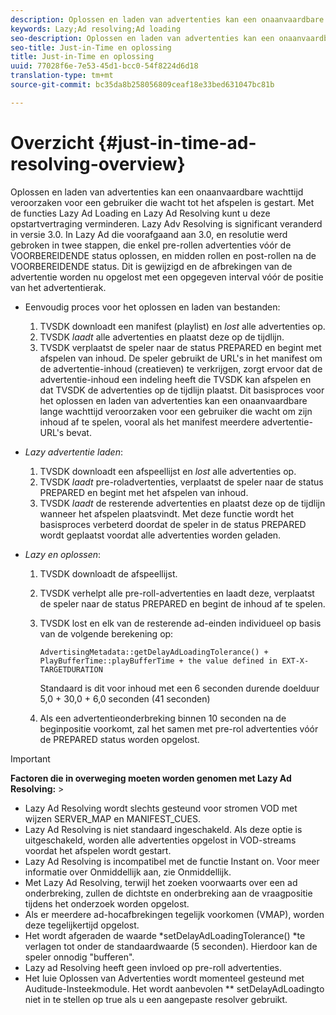 ```yaml
---
description: Oplossen en laden van advertenties kan een onaanvaardbare wachttijd veroorzaken voor een gebruiker die wacht tot het afspelen is gestart. Met de functies Lazy Ad Loading en Lazy Ad Resolving kunt u deze opstartvertraging verminderen. Lazy Adv Resolving is significant veranderd in versie 3.0. In Lazy Ad die voorafgaand aan 3.0, en resolutie werd gebroken in twee stappen, die enkel pre-rollen advertenties vóór de VOORBEREIDENDE status oplossen, en midden rollen en post-rollen na de VOORBEREIDENDE status. Dit is gewijzigd en de afbrekingen van de advertentie worden nu opgelost met een opgegeven interval vóór de positie van het advertentierak.
keywords: Lazy;Ad resolving;Ad loading
seo-description: Oplossen en laden van advertenties kan een onaanvaardbare wachttijd veroorzaken voor een gebruiker die wacht tot het afspelen is gestart. Met de functies Lazy Ad Loading en Lazy Ad Resolving kunt u deze opstartvertraging verminderen. Lazy Adv Resolving is significant veranderd in versie 3.0. In Lazy Ad die voorafgaand aan 3.0, en resolutie werd gebroken in twee stappen, die enkel pre-rollen advertenties vóór de VOORBEREIDENDE status oplossen, en midden rollen en post-rollen na de VOORBEREIDENDE status. Dit is gewijzigd en de afbrekingen van de advertentie worden nu opgelost met een opgegeven interval vóór de positie van het advertentierak.
seo-title: Just-in-Time en oplossing
title: Just-in-Time en oplossing
uuid: 77028f6e-7e53-45d1-bcc0-54f8224d6d18
translation-type: tm+mt
source-git-commit: bc35da8b258056809ceaf18e33bed631047bc81b

---
```



# Overzicht {#just-in-time-ad-resolving-overview}

Oplossen en laden van advertenties kan een onaanvaardbare wachttijd veroorzaken voor een gebruiker die wacht tot het afspelen is gestart. Met de functies Lazy Ad Loading en Lazy Ad Resolving kunt u deze opstartvertraging verminderen. Lazy Adv Resolving is significant veranderd in versie 3.0. In Lazy Ad die voorafgaand aan 3.0, en resolutie werd gebroken in twee stappen, die enkel pre-rollen advertenties vóór de VOORBEREIDENDE status oplossen, en midden rollen en post-rollen na de VOORBEREIDENDE status. Dit is gewijzigd en de afbrekingen van de advertentie worden nu opgelost met een opgegeven interval vóór de positie van het advertentierak.

* Eenvoudig proces voor het oplossen en laden van bestanden:

   1. TVSDK downloadt een manifest (playlist) en *lost* alle advertenties op.
   1. TVSDK *laadt* alle advertenties en plaatst deze op de tijdlijn.
   1. TVSDK verplaatst de speler naar de status PREPARED en begint met afspelen van inhoud.
   De speler gebruikt de URL&#39;s in het manifest om de advertentie-inhoud (creatieven) te verkrijgen, zorgt ervoor dat de advertentie-inhoud een indeling heeft die TVSDK kan afspelen en dat TVSDK de advertenties op de tijdlijn plaatst. Dit basisproces voor het oplossen en laden van advertenties kan een onaanvaardbare lange wachttijd veroorzaken voor een gebruiker die wacht om zijn inhoud af te spelen, vooral als het manifest meerdere advertentie-URL&#39;s bevat.

* *Lazy advertentie laden*:

   1. TVSDK downloadt een afspeellijst en *lost* alle advertenties op.
   1. TVSDK *laadt* pre-roladvertenties, verplaatst de speler naar de status PREPARED en begint met het afspelen van inhoud.
   1. TVSDK *laadt* de resterende advertenties en plaatst deze op de tijdlijn wanneer het afspelen plaatsvindt.
   Met deze functie wordt het basisproces verbeterd doordat de speler in de status PREPARED wordt geplaatst voordat alle advertenties worden geladen.

* *Lazy en oplossen*:

   1. TVSDK downloadt de afspeellijst.
   1. TVSDK verhelpt alle pre-roll-advertenties en laadt deze, verplaatst de speler naar de status PREPARED en begint de inhoud af te spelen.
   1. TVSDK lost en elk van de resterende ad-einden individueel op basis van de volgende berekening op:

      `AdvertisingMetadata::getDelayAdLoadingTolerance() + PlayBufferTime::playBufferTime + the value defined in EXT-X-TARGETDURATION`

      Standaard is dit voor inhoud met een 6 seconden durende doelduur 5,0 + 30,0 + 6,0 seconden (41 seconden)

   1. Als een advertentieonderbreking binnen 10 seconden na de beginpositie voorkomt, zal het samen met pre-rol advertenties vóór de PREPARED status worden opgelost.

>[!IMPORTANT]
>
>**Factoren die in overweging moeten worden genomen met Lazy Ad Resolving:** >
>* Lazy Ad Resolving wordt slechts gesteund voor stromen VOD met wijzen SERVER_MAP en MANIFEST_CUES.
>* Lazy Ad Resolving is niet standaard ingeschakeld. Als deze optie is uitgeschakeld, worden alle advertenties opgelost in VOD-streams voordat het afspelen wordt gestart.
>* Lazy Ad Resolving is incompatibel met de functie Instant on. Voor meer informatie over Onmiddellijk aan, zie Onmiddellijk.
>* Met Lazy Ad Resolving, terwijl het zoeken voorwaarts over een ad onderbreking, zullen de dichtste en onderbreking aan de vraagpositie tijdens het onderzoek worden opgelost.
>* Als er meerdere ad-hocafbrekingen tegelijk voorkomen (VMAP), worden deze tegelijkertijd opgelost.
>* Het wordt afgeraden de waarde *setDelayAdLoadingTolerance() *te verlagen tot onder de standaardwaarde (5 seconden). Hierdoor kan de speler onnodig &quot;bufferen&quot;.
>* Lazy ad Resolving heeft geen invloed op pre-roll advertenties.
>* Het luie Oplossen van Advertenties wordt momenteel gesteund met Auditude-Insteekmodule. Het wordt aanbevolen ** setDelayAdLoadingto niet in te stellen op true als u een aangepaste resolver gebruikt.
>


